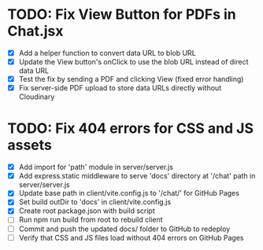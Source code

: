 # TODO: Fix View Button for PDFs in Chat.jsx

- [x] Add a helper function to convert data URL to blob URL
- [x] Update the View button's onClick to use the blob URL instead of direct data URL
- [x] Test the fix by sending a PDF and clicking View (fixed error handling)
- [x] Fix server-side PDF upload to store data URLs directly without Cloudinary

# TODO: Fix 404 errors for CSS and JS assets

- [x] Add import for 'path' module in server/server.js
- [x] Add express.static middleware to serve 'docs' directory at '/chat' path in server/server.js
- [x] Update base path in client/vite.config.js to '/chat/' for GitHub Pages
- [x] Set build outDir to 'docs' in client/vite.config.js
- [x] Create root package.json with build script
- [ ] Run npm run build from root to rebuild client
- [ ] Commit and push the updated docs/ folder to GitHub to redeploy
- [ ] Verify that CSS and JS files load without 404 errors on GitHub Pages
